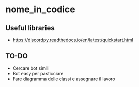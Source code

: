# nome_in_codice

## Useful libraries
- https://discordpy.readthedocs.io/en/latest/quickstart.html

## TO-DO
- Cercare bot simili
- Bot easy per pasticciare
- Fare diagramma delle classi e assegnare il lavoro
